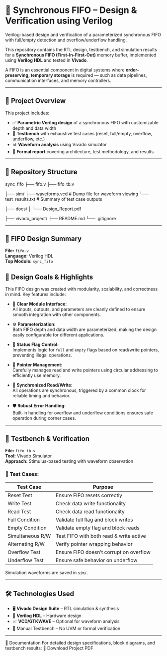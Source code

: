 # 🔁 Synchronous FIFO – Design & Verification using Verilog
Verilog-based design and verification of a parameterized synchronous FIFO with full/empty detection and overflow/underflow handling.

This repository contains the RTL design, testbench, and simulation results for a **Synchronous FIFO (First-In-First-Out)** memory buffer, implemented using **Verilog HDL** and tested in **Vivado**.

A FIFO is an essential component in digital systems where **order-preserving, temporary storage** is required — such as data pipelines, communication interfaces, and memory controllers.

---

## 🧠 Project Overview

This project includes:

- ✅ **Parametric Verilog design** of a synchronous FIFO with customizable depth and data width
- 🧪 **Testbench** with exhaustive test cases (reset, full/empty, overflow, underflow, etc.)
- 📊 **Waveform analysis** using Vivado simulator
- 📄 **Formal report** covering architecture, test methodology, and results

---

## 📁 Repository Structure
sync_fifo
├── fifo.v
├── fifo_tb.v 

├── sim/ 
 ├── waveforms.vcd # Dump file for waveform viewing
 └── test_results.txt # Summary of test case outputs
 
├── docs/
│ └── Design_Report.pdf

├── vivado_project/ 
    ├── README.md 
    └── .gitignore 

---

## 🔧 FIFO Design Summary

**File:** `fifo.v`  
**Language:** Verilog HDL  
**Top Module:** `sync_fifo`

## 🧱 Design Goals & Highlights

This FIFO design was created with modularity, scalability, and correctness in mind. Key features include:

- 📌 **Clear Module Interface:**  
  All inputs, outputs, and parameters are cleanly defined to ensure smooth integration with other components.

- ⚙️ **Parameterization:**  
  Both FIFO depth and data width are parameterized, making the design easily configurable for different applications.

- 🚦 **Status Flag Control:**  
  Implements logic for `full` and `empty` flags based on read/write pointers, preventing illegal operations.

- 🔁 **Pointer Management:**  
  Carefully manages read and write pointers using circular addressing to efficiently use memory.

- 🔄 **Synchronized Read/Write:**  
  All operations are synchronous, triggered by a common clock for reliable timing and behavior.

- 🛡️ **Robust Error Handling:**  
  Built-in handling for overflow and underflow conditions ensures safe operation during corner cases.



---

## 🔬 Testbench & Verification

**File:** `fifo_tb.v`  
**Tool:** Vivado Simulator  
**Approach:** Stimulus-based testing with waveform observation

### 🧪 Test Cases:
| Test Case                | Purpose                                 |
|--------------------------|-----------------------------------------|
| Reset Test               | Ensure FIFO resets correctly            |
| Write Test               | Check data write functionality          |
| Read Test                | Check data read functionality           |
| Full Condition           | Validate full flag and block writes     |
| Empty Condition          | Validate empty flag and block reads     |
| Simultaneous R/W         | Test FIFO with both read & write active |
| Alternating R/W          | Verify pointer wrapping behavior        |
| Overflow Test            | Ensure FIFO doesn’t corrupt on overflow |
| Underflow Test           | Ensure safe behavior on underflow       |

Simulation waveforms are saved in `sim/`.

---

## 🛠️ Technologies Used

- 🖥️ **Vivado Design Suite** – RTL simulation & synthesis  
- 📜 **Verilog HDL** – Hardware design  
- 📈 **VCD/GTKWAVE** – Optional for waveform analysis  
- 🧪 Manual Testbench – No UVM or formal verification

---
📜 Documentation
For detailed design specifications, block diagrams, and testbench results:
🔗 Download Project PDF
